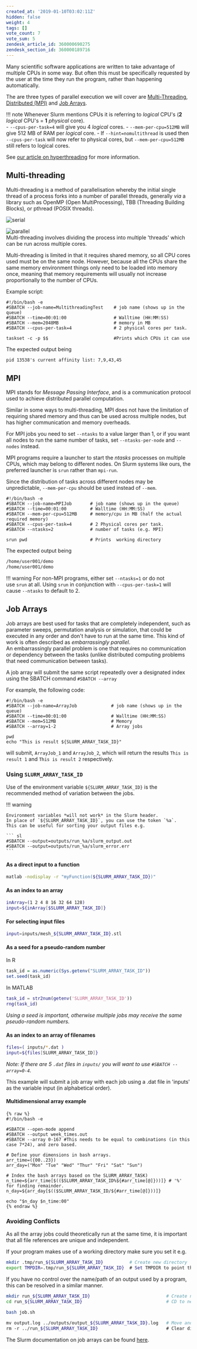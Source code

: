 ```yaml
---
created_at: '2019-01-10T03:02:11Z'
hidden: false
weight: 4
tags: []
vote_count: 7
vote_sum: 5
zendesk_article_id: 360000690275
zendesk_section_id: 360000189716
---
```


Many scientific software applications are written to take advantage of multiple CPUs in some way. But often this must be specifically requested by the user at the time they run the program, rather than happening automatically.

The are three types of parallel execution we will cover are [Multi-Threading](#multi-threading), [Distributed (MPI)](#mpi) and [Job Arrays](#job-arrays).

!!! note
    Whenever Slurm mentions CPUs it is referring to *logical* CPU's (**2** *logical* CPU's = **1** *physical* core).  
    - `--cpus-per-task=4` will give you 4 *logical* cores.
    - `--mem-per-cpu=512MB` will give 512 MB of RAM per *logical* core.
    - If `--hint=nomultithread` is used then `--cpus-per-task` will now refer to physical cores, but `--mem-per-cpu=512MB` still refers to logical cores.

See [our article on hyperthreading](../../Scientific_Computing/Running_Jobs_on_Maui_and_Mahuika/Hyperthreading.md) for more information.

## Multi-threading

Multi-threading is a method of parallelisation whereby the initial single thread of a process forks into a number of parallel threads, generally *via* a library such as OpenMP (Open MultiProcessing), TBB (Threading Building Blocks), or pthread (POSIX threads).

![serial](../../assets/images/parallel_execution_serial.png)  

![parallel](../../assets/images/Parallel_Execution.png)  
Multi-threading involves dividing the process into multiple 'threads' which can be run across multiple cores.

Multi-threading is limited in that it requires shared memory, so all CPU cores used must be on the same node. However, because all the CPUs share the same memory environment things only need to be loaded into memory once, meaning that memory requirements will usually not increase proportionally to the number of CPUs.

Example script:

``` sl
#!/bin/bash -e
#SBATCH --job-name=MultithreadingTest    # job name (shows up in the queue)
#SBATCH --time=00:01:00                  # Walltime (HH:MM:SS)
#SBATCH --mem=2048MB                     # memory in MB 
#SBATCH --cpus-per-task=4                # 2 physical cores per task.

taskset -c -p $$                         #Prints which CPUs it can use
```

The expected output being

```txt
pid 13538's current affinity list: 7,9,43,45
```

## MPI

MPI stands for *Message Passing Interface*, and is a communication protocol used to achieve distributed parallel computation.

Similar in some ways to multi-threading, MPI does not have the limitation of requiring shared memory and thus can be used across multiple nodes, but has higher communication and memory overheads.

For MPI jobs you need to set `--ntasks` to a value larger than 1, or if you want all nodes to run the same number of tasks, set `--ntasks-per-node` and `--nodes` instead.

MPI programs require a launcher to start the *ntasks* processes on multiple CPUs, which may belong to different nodes.
On Slurm systems like ours, the preferred launcher is `srun` rather than `mpi-run`.

Since the distribution of tasks across different nodes may be unpredictable, `--mem-per-cpu` should be used instead of `--mem`.

``` sl
#!/bin/bash -e
#SBATCH --job-name=MPIJob       # job name (shows up in the queue)
#SBATCH --time=00:01:00         # Walltime (HH:MM:SS)
#SBATCH --mem-per-cpu=512MB     # memory/cpu in MB (half the actual required memory)
#SBATCH --cpus-per-task=4       # 2 Physical cores per task.
#SBATCH --ntasks=2              # number of tasks (e.g. MPI)

srun pwd                        # Prints  working directory
```

The expected output being

```txt
/home/user001/demo
/home/user001/demo
```

!!! warning
    For non-MPI programs, either set `--ntasks=1` or do not use `srun` at all.
    Using `srun` in conjunction with `--cpus-per-task=1` will cause `--ntasks` to default to 2.

## Job Arrays

Job arrays are best used for tasks that are completely independent, such as parameter sweeps, permutation analysis or simulation, that could be executed in any order and don't have to run at the same time.
This kind of work is often described as *embarrassingly parallel*.  
An embarrassingly parallel problem is one that requires no communication or dependency between the tasks (unlike distributed computing problems that need communication between tasks).

A job array will submit the same script repeatedly over a designated index using the SBATCH command `#SBATCH --array`

For example, the following code:

``` sl
#!/bin/bash -e
#SBATCH --job-name=ArrayJob             # job name (shows up in the queue)
#SBATCH --time=00:01:00                 # Walltime (HH:MM:SS)
#SBATCH --mem=512MB                     # Memory
#SBATCH --array=1-2                     # Array jobs

pwd
echo "This is result ${SLURM_ARRAY_TASK_ID}"
```

will submit, `ArrayJob_1` and `ArrayJob_2`, which will return the results `This is result 1` and `This is result 2` respectively.

### Using `SLURM_ARRAY_TASK_ID`

Use of the environment variable `${SLURM_ARRAY_TASK_ID}` is the recommended method of variation between the jobs.

!!! warning

    Environment variables *will not work* in the Slurm header.
    In place of `${SLURM_ARRAY_TASK_ID}`, you can use the token `%a`.
    This can be useful for sorting your output files e.g.

    ``` sl
    #SBATCH --output=outputs/run_%a/slurm_output.out
    #SBATCH --output=outputs/run_%a/slurm_error.err
    ```

#### As a direct input to a function

``` bash
matlab -nodisplay -r "myFunction(${SLURM_ARRAY_TASK_ID})"
```

#### As an index to an array

``` bash
inArray=(1 2 4 8 16 32 64 128)
input=${inArray[$SLURM_ARRAY_TASK_ID]}
```

#### For selecting input files

``` bash
input=inputs/mesh_${SLURM_ARRAY_TASK_ID}.stl
```

#### As a seed for a pseudo-random number

In R

``` R
task_id = as.numeric(Sys.getenv("SLURM_ARRAY_TASK_ID"))
set.seed(task_id)
```

In MATLAB

``` matlab
task_id = str2num(getenv('SLURM_ARRAY_TASK_ID'))
rng(task_id)
```

*Using a seed is important, otherwise multiple jobs may receive the same pseudo-random numbers.*

#### As an index to an array of filenames

``` bash
files=( inputs/*.dat )
input=${files[SLURM_ARRAY_TASK_ID]}
```

*Note: If there are 5 `.dat` files in `inputs/` you will want to use `#SBATCH --array=0-4`.*

This example will submit a job array with each job using a .dat file in 'inputs' as the variable input (in alphabetical order).

#### Multidimensional array example

``` sl
{% raw %}
#!/bin/bash -e

#SBATCH --open-mode append
#SBATCH --output week_times.out
#SBATCH --array 0-167 #This needs to be equal to combinations (in this case 7*24), and zero based.

# Define your dimensions in bash arrays.
arr_time=({00..23})
arr_day=("Mon" "Tue" "Wed" "Thur" "Fri" "Sat" "Sun") 

# Index the bash arrays based on the SLURM_ARRAY_TASK)
n_time=${arr_time[$(($SLURM_ARRAY_TASK_ID%${#arr_time[@]}))]} # '%' for finding remainder.
n_day=${arr_day[$(($SLURM_ARRAY_TASK_ID/${#arr_time[@]}))]}

echo "$n_day $n_time:00"
{% endraw %}
```

### Avoiding Conflicts

As all the array jobs could theoretically run at the same time, it is important that all file references are unique and independent.

If your program makes use of a working directory make sure you set it e.g.

```bash
mkdir .tmp/run_${SLURM_ARRAY_TASK_ID}          # Create new directory
export TMPDIR=.tmp/run_${SLURM_ARRAY_TASK_ID}  # Set TMPDIR to point there
```

If you have no control over the name/path of an output used by a program, this can be resolved in a similar manner.

```bash
mkdir run_${SLURM_ARRAY_TASK_ID}                             # Create new directory
cd run_${SLURM_ARRAY_TASK_ID}                                # CD to new directory

bash job.sh

mv output.log ../outputs/output_${SLURM_ARRAY_TASK_ID}.log   # Move and rename output
rm -r ../run_${SLURM_ARRAY_TASK_ID}                          # Clear directory
```

The Slurm documentation on job arrays can be found [here](https://slurm.schedmd.com/job_array.html).
